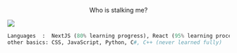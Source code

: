 <p align="center">Who is stalking me?</p>
<img src="https://komarev.com/ghpvc/?username=must-be-unique&style=for-the-badge&color=blue&label=Stalker:" style="max-width: 100% position: absolute;">

```python
Languages  :  NextJS (80% learning progress), React (95% learning process), Tailwind (55% learning process)
other basics: CSS, JavaScript, Python, C#, C++ (never learned fully)
```
